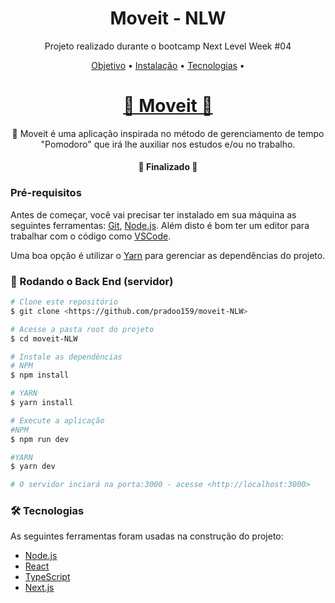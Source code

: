 <h1 align="center">Moveit - NLW</h1>

<p align="center">Projeto realizado durante o bootcamp Next Level Week #04</p>

<p align="center">
 <a href="#objetivo">Objetivo</a> •
 <a href="#instalacao">Instalação</a> • 
 <a href="#tecnologias">Tecnologias</a> • 
</p>

<h1 align="center">
    <a href="https://moveit-nlw-kappa.vercel.app/">🍅 Moveit 🍅</a>
</h1>
<p align="center">🚀 Moveit é uma aplicação inspirada no método de gerenciamento de tempo "Pomodoro" que irá lhe auxiliar nos estudos e/ou no trabalho. </p>

<h4 align="center"> 
	🚀 Finalizado 🚀
</h4>

### Pré-requisitos
Antes de começar, você vai precisar ter instalado em sua máquina as seguintes ferramentas:
[Git](https://git-scm.com), [Node.js](https://nodejs.org/en/). 
Além disto é bom ter um editor para trabalhar com o código como [VSCode](https://code.visualstudio.com/).

Uma boa opção é utilizar o [Yarn](https://classic.yarnpkg.com/pt-BR/) para gerenciar as dependências do projeto.

### 🎲 Rodando o Back End (servidor)

```bash
# Clone este repositório
$ git clone <https://github.com/pradoo159/moveit-NLW>

# Acesse a pasta root do projeto
$ cd moveit-NLW

# Instale as dependências
# NPM
$ npm install

# YARN
$ yarn install

# Execute a aplicação
#NPM
$ npm run dev

#YARN
$ yarn dev

# O servidor inciará na porta:3000 - acesse <http://localhost:3000>
```

### 🛠 Tecnologias

As seguintes ferramentas foram usadas na construção do projeto:

- [Node.js](https://nodejs.org/en/)
- [React](https://pt-br.reactjs.org/)
- [TypeScript](https://www.typescriptlang.org/)
- [Next.js](https://nextjs.org/)
